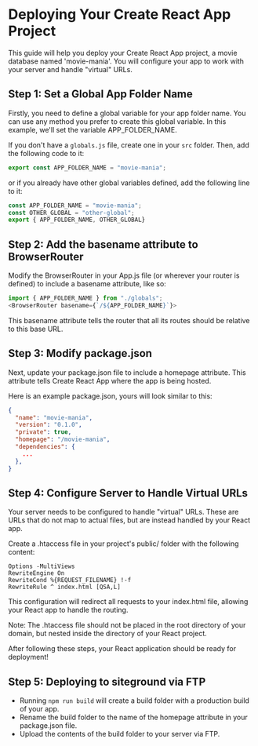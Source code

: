 # Deploying Your Create React App Project
This guide will help you deploy your Create React App project, a movie database named 'movie-mania'. You will configure your app to work with your server and handle "virtual" URLs.

## Step 1: Set a Global App Folder Name
Firstly, you need to define a global variable for your app folder name. You can use any method you prefer to create this global variable. In this example, we'll set the variable APP_FOLDER_NAME.

If you don't have a `globals.js` file, create one in your `src` folder. Then, add the following code to it:

```js
export const APP_FOLDER_NAME = "movie-mania";
```

or if you already have other global variables defined, add the following line to it:

```js
const APP_FOLDER_NAME = "movie-mania";
const OTHER_GLOBAL = "other-global";
export { APP_FOLDER_NAME, OTHER_GLOBAL}
```

## Step 2: Add the basename attribute to BrowserRouter
Modify the BrowserRouter in your App.js file (or wherever your router is defined) to include a basename attribute, like so:

```js
import { APP_FOLDER_NAME } from "./globals";
<BrowserRouter basename={`/${APP_FOLDER_NAME}`}>
```

This basename attribute tells the router that all its routes should be relative to this base URL.

## Step 3: Modify package.json
Next, update your package.json file to include a homepage attribute. This attribute tells Create React App where the app is being hosted.

Here is an example package.json, yours will look similar to this:

```json
{
  "name": "movie-mania",
  "version": "0.1.0",
  "private": true,
  "homepage": "/movie-mania",
  "dependencies": {
    ...
  },
}
```

## Step 4: Configure Server to Handle Virtual URLs
Your server needs to be configured to handle "virtual" URLs. These are URLs that do not map to actual files, but are instead handled by your React app.

Create a .htaccess file in your project's public/ folder with the following content:
```
Options -MultiViews
RewriteEngine On
RewriteCond %{REQUEST_FILENAME} !-f
RewriteRule ^ index.html [QSA,L]
```

This configuration will redirect all requests to your index.html file, allowing your React app to handle the routing.

Note: The .htaccess file should not be placed in the root directory of your domain, but nested inside the directory of your React project.

After following these steps, your React application should be ready for deployment!

## Step 5: Deploying to siteground via FTP

- Running `npm run build` will create a build folder with a production build of your app.
- Rename the build folder to the name of the homepage attribute in your package.json file.
- Upload the contents of the build folder to your server via FTP.

